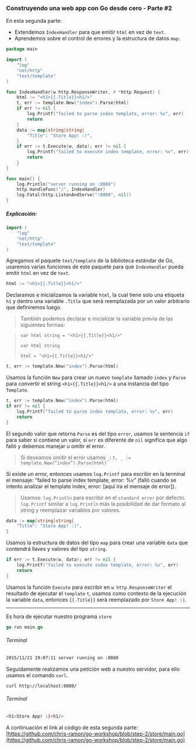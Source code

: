 ### Construyendo una web app con Go desde cero - Parte #2

En esta segunda parte:

- Extendemos `IndexHandler` para que emitir `html` en vez de `text`.
- Aprendemos sobre el control de errores y la estructura de datos `map`.

```go
package main

import (
	"log"
	"net/http"
	"text/template"
)

func IndexHandler(w http.ResponseWriter, r *http.Request) {
	html := "<h1>{{.Title}}<h1/>"
	t, err := template.New("index").Parse(html)
	if err != nil {
		log.Printf("failed to parse index template, error: %v", err)
		return
	}
	data := map[string]string{
		"Title": "Store App! :)",
	}
	if err := t.Execute(w, data); err != nil {
		log.Printf("failed to execute index template, error: %v", err)
		return
	}
}

func main() {
	log.Println("server running on :8080")
	http.HandleFunc("/", IndexHandler)
	log.Fatal(http.ListenAndServe(":8080", nil))
}
```

##### Explicación:
```go
import (
	"log"
	"net/http"
	"text/template"
)
```

Agregamos el paquete `text/template` de la biblioteca estándar de Go, usaremos
varias funciones de este paquete para que `IndexHandler` pueda emitir
`html` en vez de `text`.

```go
html := "<h1>{{.Title}}<h1/>"
```

Declaramos e inicializamos la variable `html`, la cual tiene solo una etiqueta `h1`
y dentro una variable `.Title` que será reemplazada por un valor arbitrario que
definiremos luego.

> También podemos declarar e inicializar la variable previa de las siguientes formas:

> `var html string = "<h1>{{.Title}}<h1/>"`
>
> `var html string`
>
> `html = "<h1>{{.Title}}<h1/>"`

```go
t, err := template.New("index").Parse(html)
```

Usamos la función `New` para crear un nuevo `template` llamado `index` y
`Parse` para convertir el string `<h1>{{.Title}}<h1/>` a una instancia del tipo `Template`.

```go
t, err := template.New("index").Parse(html)
if err != nil {
    log.Printf("failed to parse index template, error: %v", err)
    return
}
```

El segundo valor que retorna `Parse` es del tipo `error`,
usamos la sentencia `if` para saber si contiene un valor,
si `err` es diferente de `nil` significa que algo falló y
debemos manejar u omitir el error.

> Si deseamos omitir el error usamos `_`:
> `t, _ := template.New(“index”).Parse(html)`

Si existe un error, entonces usamos `log.Printf` para escribir
en la terminal el mensaje: “failed to parse index template, error: %v”
(falló cuando se intento analizar el template index, error: [aquí ira el mensaje de error]).

> Usamos:
> `log.Println` para escribir en el `standard error` por defecto.
> `log.Printf` similar a `log.Println` más la posibilidad de dar formato al string
> y reemplazar variables por valores.

```go
data := map[string]string{
    "Title": "Store App! :)",
}
```

Usamos la estructura de datos del tipo `map` para crear una variable `data`
que contendrá llaves y valores del tipo `string`.

```go
if err := t.Execute(w, data); err != nil {
    log.Printf("failed to execute index template, error: %v", err)
    return
}
```

Usamos la función `Execute` para escribir en `w http.ResponseWriter` el
resultado de ejecutar el `template` `t`, usamos como contexto de la ejecución
la variable `data`, entonces `{{.Title}}` será reemplazado por `Store App! :)`.

***

Es hora de ejecutar nuestro programa `store`

```go
go run main.go
```

###### Terminal

```bash
2015/11/21 19:07:11 server running on :8080
```

Seguidamente realizamos una petición web a nuestro servidor, para ello usamos el comando `curl`.

```
curl http://localhost:8080/
```

###### Terminal

```bash
<h1>Store App! :)<h1/>
```

A continuación el link al código de esta segunda parte:
[https://github.com/chris-ramon/go-workshop/blob/step-2/store/main.go](https://github.com/chris-ramon/go-workshop/blob/step-2/store/main.go)
